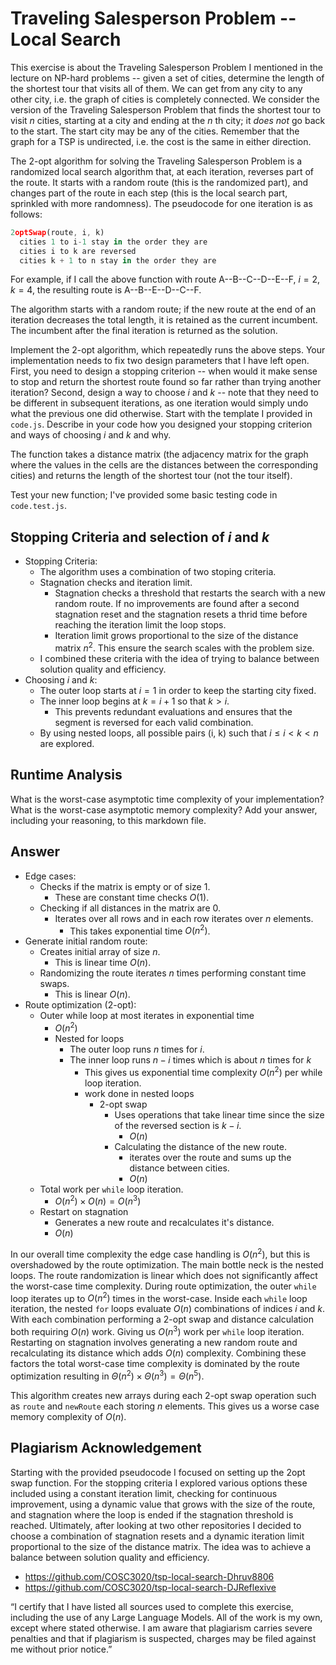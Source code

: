 # Traveling Salesperson Problem -- Local Search

This exercise is about the Traveling Salesperson Problem I mentioned in the
lecture on NP-hard problems -- given a set of cities, determine the length of
the shortest tour that visits all of them. We can get from any city to any other
city, i.e. the graph of cities is completely connected. We consider the version
of the Traveling Salesperson Problem that finds the shortest tour to visit $n$
cities, starting at a city and ending at the $n$ th city; it *does not* go
back to the start. The start city may be any of the cities. Remember that the
graph for a TSP is undirected, i.e. the cost is the same in either direction.

The 2-opt algorithm for solving the Traveling Salesperson Problem is a
randomized local search algorithm that, at each iteration, reverses part of the
route. It starts with a random route (this is the randomized part), and changes
part of the route in each step (this is the local search part, sprinkled with
more randomness). The pseudocode for one iteration is as follows:

```javascript
2optSwap(route, i, k)
  cities 1 to i-1 stay in the order they are
  cities i to k are reversed
  cities k + 1 to n stay in the order they are
```

For example, if I call the above function with route A--B--C--D--E--F, $i=2$,
$k=4$, the resulting route is A--B--E--D--C--F.

The algorithm starts with a random route; if the new route at the end of an
iteration decreases the total length, it is retained as the current incumbent.
The incumbent after the final iteration is returned as the solution.

Implement the 2-opt algorithm, which repeatedly runs the above steps. Your
implementation needs to fix two design parameters that I have left open. First,
you need to design a stopping criterion -- when would it make sense to stop and
return the shortest route found so far rather than trying another iteration?
Second, design a way to choose $i$ and $k$ -- note that they need to be
different in subsequent iterations, as one iteration would simply undo what
the previous one did otherwise. Start with the template I provided in `code.js`.
Describe in your code how you designed your stopping criterion and ways of
choosing $i$ and $k$ and why.

The function takes a distance matrix (the adjacency matrix for the graph where
the values in the cells are the distances between the corresponding cities) and
returns the length of the shortest tour (not the tour itself).

Test your new function; I've provided some basic testing code in `code.test.js`.

## Stopping Criteria and selection of $i$ and $k$
- Stopping Criteria:
  - The algorithm uses a combination of two stoping criteria.
  - Stagnation checks and iteration limit.
    - Stagnation checks a threshold that restarts the search with a new random route. If no improvements are found after a second stagnation reset and the        stagnation resets a thrid time before reaching the iteration limit the loop stops.
    - Iteration limit grows proportional to the size of the distance matrix $n^{2}$. This ensure the search scales with the problem size.
  - I combined these criteria with the idea of trying to balance between solution quality and efficiency.
- Choosing $i$ and $k$:
  - The outer loop starts at $i = 1$ in order to keep the starting city fixed.
  - The inner loop begins at $k = i + 1$ so that $k > i$.
    - This prevents redundant evaluations and ensures that the segment is reversed for each valid combination.
  - By using nested loops, all possible pairs (i, k) such that $i \leq i < k < n$ are explored. 

## Runtime Analysis

What is the worst-case asymptotic time complexity of your implementation? What
is the worst-case asymptotic memory complexity? Add your answer, including your
reasoning, to this markdown file.

## Answer 

- Edge cases:
  - Checks if the matrix is empty or of size 1.
    - These are constant time checks $O(1)$.
  - Checking if all distances in the matrix are 0.
    - Iterates over all rows and in each row iterates over $n$ elements.
      - This takes exponential time $O(n^{2})$.
- Generate initial random route:
  - Creates initial array of size $n$.
    - This is linear time $O(n)$.
  - Randomizing the route iterates $n$ times performing constant time swaps.
    - This is linear $O(n)$.
- Route optimization (2-opt):
  - Outer while loop at most iterates in exponential time
    - $O(n^{2})$
    - Nested for loops
      - The outer loop runs $n$ times for $i$.
      - The inner loop runs $n - i$ times which is about $n$ times for $k$
        - This gives us exponential time complexity $O(n^{2})$ per while loop iteration.
        - work done in nested loops
          - 2-opt swap
            - Uses operations that take linear time since the size of the reversed section is $k - i$.
              - $O(n)$
            - Calculating the distance of the new route.
              - iterates over the route and sums up the distance between cities.
              - $O(n)$
  - Total work per `while` loop iteration.
    - $O(n^{2}) \times O(n) = O(n^{3})$
  - Restart on stagnation
    - Generates a new route and recalculates it's distance.
    - $O(n)$

In our overall time complexity the edge case handling is $O(n^{2})$, but this is overshadowed by the route optimization.
The main bottle neck is the nested loops. The route randomization is linear which does not significantly affect the worst-case time complexity. 
During route optimization, the outer `while` loop iterates up to $O(n^2)$ times in the worst-case. Inside each `while` loop iteration, the nested `for` loops evaluate $O(n)$ combinations of indices $i$ and $k$. With each combination performing a 2-opt swap and distance calculation both requiring $O(n)$ work. Giving us $O(n^{3})$ work per `while` loop iteration. Restarting on stagnation involves generating a new random route and recalculating its distance which adds $O(n)$ complexity. Combining these factors the total worst-case time complexity is dominated by the route optimization resulting in  $\Theta(n^{2}) \times \Theta(n^{3}) = \Theta(n^{5})$. 

This algorithm creates new arrays during each 2-opt swap operation such as `route` and `newRoute` each storing $n$ elements. This gives us a worse case memory complexity of $O(n)$. 

## Plagiarism Acknowledgement 
Starting with the provided pseudocode I focused on setting up the 2opt swap function. For the stopping criteria I explored various options these included using a constant iteration limit, checking for continuous improvement, using a dynamic value that grows with the size of the route, and stagnation where the loop is ended if the stagnation threshold is reached. Ultimately, after looking at two other repositories I decided to choose a combination of stagnation resets and a dynamic iteration limit proportional to the size of the distance matrix. The idea was to achieve a balance between solution quality and efficiency.

- https://github.com/COSC3020/tsp-local-search-Dhruv8806
- https://github.com/COSC3020/tsp-local-search-DJReflexive

“I certify that I have listed all sources used to complete this exercise, including the use
of any Large Language Models. All of the work is my own, except where stated
otherwise. I am aware that plagiarism carries severe penalties and that if plagiarism is
suspected, charges may be filed against me without prior notice.”

























